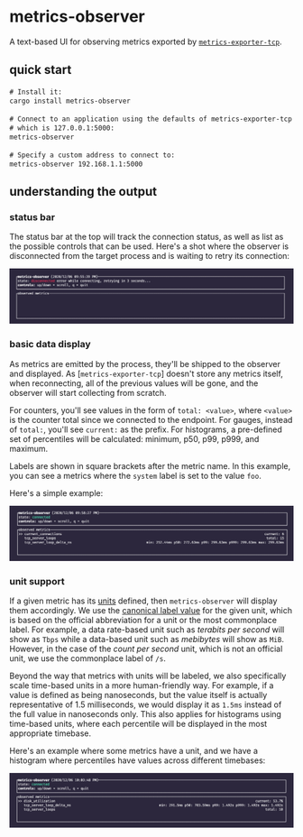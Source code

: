 # metrics-observer

A text-based UI for observing metrics exported by [`metrics-exporter-tcp`](../metrics-exporter-tcp).

## quick start

    # Install it:
    cargo install metrics-observer

    # Connect to an application using the defaults of metrics-exporter-tcp
    # which is 127.0.0.1:5000:
    metrics-observer

    # Specify a custom address to connect to:
    metrics-observer 192.168.1.1:5000

## understanding the output

### status bar
The status bar at the top will track the connection status, as well as list as the possible
controls that can be used.  Here's a shot where the observer is disconnected from the target process
and is waiting to retry its connection:

![observer disconnected](assets/disconnected.png)

### basic data display
As metrics are emitted by the process, they'll be shipped to the observer and displayed.  As
[`metrics-exporter-tcp`] doesn't store any metrics itself, when reconnecting, all of the previous
values will be gone, and the observer will start collecting from scratch.

For counters, you'll see values in the form of `total: <value>`, where `<value>` is the counter
total since we connected to the endpoint.  For gauges, instead of `total:`, you'll see `current:` as
the prefix.  For histograms, a pre-defined set of percentiles will be calculated: minimum, p50, p99,
p999, and
maximum.

Labels are shown in square brackets after the metric name.  In this example, you can see a metrics
where the `system` label is set to the value `foo`.

Here's a simple example:

![observer connected, histogram with same timebase for each percentile](assets/connected-same-timebase.png)

### unit support
If a given metric has its [units](https://docs.rs/metrics/*/metrics/enum.Unit.html) defined, then
`metrics-observer` will display them accordingly.  We use the [canonical label
value](https://docs.rs/metrics/*/metrics/enum.Unit.html#method.as_canonical_label) for the given
unit, which is based on the official abbreviation for a unit or the most commonplace label.  For
example, a data rate-based unit such as _terabits per second_ will show as `Tbps` while a data-based
unit such as _mebibytes_ will show as `MiB`.  However, in the case of the _count per second_ unit,
which is not an official unit, we use the commonplace label of `/s`.

Beyond the way that metrics with units will be labeled, we also specifically scale time-based units
in a more human-friendly way. For example, if a value is defined as being nanoseconds, but the value
itself is actually representative of 1.5 milliseconds, we would display it as `1.5ms` instead of the
full value in nanoseconds only.  This also applies for histograms using time-based units, where each percentile will be displayed in the most appropriate timebase.

Here's an example where some metrics have a unit, and we have a histogram where percentiles have
values across different timebases:

![observer connected, histogram with percentiles in different timebases](assets/connected-different-timebase.png)
